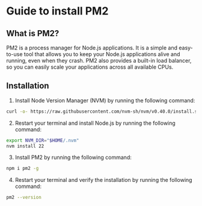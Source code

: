 # Guide to install PM2

## What is PM2?

PM2 is a process manager for Node.js applications. It is a simple and easy-to-use tool that allows you to keep your Node.js applications alive and running, even when they crash. PM2 also provides a built-in load balancer, so you can easily scale your applications across all available CPUs.

## Installation

1. Install Node Version Manager (NVM) by running the following command:

```bash
curl -o- https://raw.githubusercontent.com/nvm-sh/nvm/v0.40.0/install.sh | bash
```

2. Restart your terminal and install Node.js by running the following command:

```bash
export NVM_DIR="$HOME/.nvm"
nvm install 22
```

3. Install PM2 by running the following command:

```bash
npm i pm2 -g
```

4. Restart your terminal and verify the installation by running the following command:

```bash
pm2 --version
```